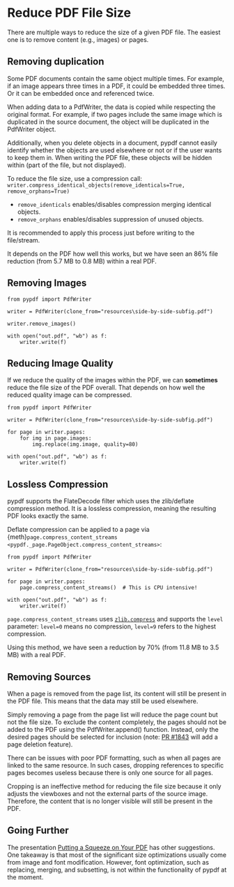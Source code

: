 # Reduce PDF File Size

There are multiple ways to reduce the size of a given PDF file. The easiest
one is to remove content (e.g., images) or pages.

## Removing duplication

Some PDF documents contain the same object multiple times. For example, if an
image appears three times in a PDF, it could be embedded three times. Or it can
be embedded once and referenced twice.

When adding data to a PdfWriter, the data is copied while respecting the original format.
For example, if two pages include the same image which is duplicated in the source document, the object will be duplicated in the PdfWriter object.

Additionally, when you delete objects in a document, pypdf cannot easily identify whether the objects are used elsewhere or not or if the user wants to keep them in. When writing the PDF file, these objects will be hidden within (part of the file, but not displayed).

To reduce the file size, use a compression call: `writer.compress_identical_objects(remove_identicals=True, remove_orphans=True)`

* `remove_identicals` enables/disables compression merging identical objects.
* `remove_orphans` enables/disables suppression of unused objects.

It is recommended to apply this process just before writing to the file/stream.

It depends on the PDF how well this works, but we have seen an 86% file
reduction (from 5.7 MB to 0.8 MB) within a real PDF.


## Removing Images


```{testcode}
from pypdf import PdfWriter

writer = PdfWriter(clone_from="resources\side-by-side-subfig.pdf")

writer.remove_images()

with open("out.pdf", "wb") as f:
    writer.write(f)
```

## Reducing Image Quality

If we reduce the quality of the images within the PDF, we can **sometimes**
reduce the file size of the PDF overall. That depends on how well the reduced
quality image can be compressed.

```{testcode}
from pypdf import PdfWriter

writer = PdfWriter(clone_from="resources\side-by-side-subfig.pdf")

for page in writer.pages:
    for img in page.images:
        img.replace(img.image, quality=80)

with open("out.pdf", "wb") as f:
    writer.write(f)
```

## Lossless Compression

pypdf supports the FlateDecode filter which uses the zlib/deflate compression
method. It is a lossless compression, meaning the resulting PDF looks exactly
the same.

Deflate compression can be applied to a page via
{meth}`page.compress_content_streams <pypdf._page.PageObject.compress_content_streams>`:

```{testcode}
from pypdf import PdfWriter

writer = PdfWriter(clone_from="resources\side-by-side-subfig.pdf")

for page in writer.pages:
    page.compress_content_streams()  # This is CPU intensive!

with open("out.pdf", "wb") as f:
    writer.write(f)
```

`page.compress_content_streams` uses [`zlib.compress`](https://docs.python.org/3/library/zlib.html#zlib.compress)
and supports the `level` parameter: `level=0` means no compression,
`level=9` refers to the highest compression.

Using this method, we have seen a reduction by 70% (from 11.8 MB to 3.5 MB)
with a real PDF.

## Removing Sources

When a page is removed from the page list, its content will still be present in
the PDF file. This means that the data may still be used elsewhere.

Simply removing a page from the page list will reduce the page count but not the
file size. To exclude the content completely, the pages should not be
added to the PDF using the PdfWriter.append() function. Instead, only the
desired pages should be selected for inclusion
(note: [PR #1843](https://github.com/py-pdf/pypdf/pull/1843) will add a page
deletion feature).

There can be issues with poor PDF formatting, such as when all pages are linked
to the same resource. In such cases, dropping references to specific pages
becomes useless because there is only one source for all pages.

Cropping is an ineffective method for reducing the file size because it only
adjusts the viewboxes and not the external parts of the source image. Therefore,
the content that is no longer visible will still be present in the PDF.

## Going Further

The presentation [Putting a Squeeze on Your PDF](https://youtube.com/watch?v=tgOABUhVwFs) has other suggestions. One takeaway is that most of the significant size optimizations usually come from image and font modification. However, font optimization, such as replacing, merging, and subsetting, is not within the functionality of pypdf at the moment.
